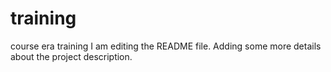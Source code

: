 # training
course era training
I am editing the README file. Adding some more details about the project description.
